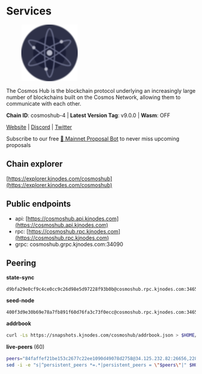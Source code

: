 # Services

<figure><img src="https://raw.githubusercontent.com/kj89/cosmos-images/main/logos/cosmoshub.png" width="150" alt=""><figcaption></figcaption></figure>

The Cosmos Hub is the blockchain protocol underlying an  increasingly large number of blockchains built on the  Cosmos Network, allowing them to communicate with each other.

**Chain ID**: cosmoshub-4 | **Latest Version Tag**: v9.0.0 | **Wasm**: OFF

[Website](https://hub.cosmos.network) | [Discord](https://discord.gg/cosmosnetwork) | [Twitter](https://twitter.com/cosmoshub)



Subscribe to our free [🤖 Mainnet Proposal Bot](https://t.me/kjnodes_proposal_bot) to never miss upcoming proposals


## Chain explorer
[https://explorer.kjnodes.com/cosmoshub](https://explorer.kjnodes.com/cosmoshub)

## Public endpoints

* api: [https://cosmoshub.api.kjnodes.com](https://cosmoshub.api.kjnodes.com)
* rpc: [https://cosmoshub.rpc.kjnodes.com](https://cosmoshub.rpc.kjnodes.com)
* grpc: cosmoshub.grpc.kjnodes.com:34090

## Peering

**state-sync**

```text
d9bfa29e0cf9c4ce0cc9c26d98e5d97228f93b0b@cosmoshub.rpc.kjnodes.com:34656
```

**seed-node**

```text
400f3d9e30b69e78a7fb891f60d76fa3c73f0ecc@cosmoshub.rpc.kjnodes.com:34659
```

**addrbook**
```bash
curl -Ls https://snapshots.kjnodes.com/cosmoshub/addrbook.json > $HOME/.gaia/config/addrbook.json
```

**live-peers** (60)
```bash
peers="84faffef21be153c2677c22ee1090d49078d2758@34.125.232.82:26656,2286eeee09fcf37e768dfffc0db8c821b9231b7b@204.16.244.78:26656,eafee411e6d5840d1c59aacb696893ab82b7fb38@35.194.41.158:26656,cbd79ed2b90092b84c8d0bffb7604b3c7756798a@95.216.1.108:26656,df1b21a6a92c6045946b2263ada344628ee9a8b6@74.118.143.189:26656,4ebf074e8b4a24438bd0bd503b62b4728dfb8eae@35.212.101.35:26656,11de8a73123ce854241cfa9687921c544b83d5d9@141.94.100.228:26656,0eae0c3b87453c625a1de230fca4993b8ebe5c00@65.21.94.45:26656,c940e11c1072dad06da3b1b48ca92966bb37e93a@74.96.207.58:28721,5b143d463427d9ad0b621f97c0b8933643e293da@35.212.90.144:26656,b858ca4f3fed2c36b949cf67188b126e2542a39a@135.181.215.115:26726,edea278ce4cc160512f325d0722f312b83202e73@178.128.42.132:26090,b533749dfe0dc09eff1dfb2adf83108f9125ee1c@162.55.97.111:26656,67685d93f2256caa7a2d53e3a104f9e437c3d247@95.216.114.244:26656,1cce99042f884d669e7287e3e362bff8e385c63e@46.4.79.183:26726,e829d4764a5cecc44b3414777853b34407b36601@185.16.39.179:26656,fe21dd474640247888fc7c4dce82da8da08a8bfd@135.181.113.227:26656,213857e741833d17275ea559bb2d0342398cec99@35.245.206.45:26656,1da54d20c7339713f1d6d28dd2117087dd33d0ca@5.9.59.145:26656,625fbb458b228229bcfaec6b834c1aa40f634bbf@165.22.199.234:26090,9d048653fa4d98e6c0760ed0c54ad2d257ba46df@65.108.137.34:26656,6ecca845883e9273062ee515d2657080e6539d9e@65.109.32.148:26726,f5f8b96406a165d486be243723bfa7291db1cf62@35.230.170.155:26656,d25bd1bea59f3a96bcb98b6da6f5cf874ac59179@54.236.120.119:26656,1997e68bf205bedeed0c4723786bf03464987dc1@77.87.108.21:26656,6a2f3ad43b13d5647bc95f491399c8dab108472f@170.64.164.123:26090,1279eae188599463661c3e2b9ab492615a6d7079@65.108.235.32:2010,e0ab6c5cc86959853f499236b8297344802ac5f4@5.161.139.201:26656,ca5011c44fd74d95e7fca487c69e301df195750c@65.108.122.246:26726,4e18c2a64f190a4bc3afb57e96b32c02ee08d355@95.216.98.181:26656,9edd51012df3a09395a48eb68a84723d6308e08c@35.212.116.100:26656,0eeb20e044d632b279e67f2fe91f50e4fceab1fd@159.223.223.84:26656,3da88430414ec9084c8983fe4d462cce655ff1f3@51.222.245.114:26656,7dd34d8d3880bc48eff3e47b941d06bd1941a962@93.115.25.106:26656,4ddba29a7dfa740a4edeb5c620c963f67f951e1d@5.9.72.212:2000,5a315fe9d54667965dfe4b34b6c44ce9a84d4abe@34.68.32.191:26656,aa70e2cc756b8dd9e265e578197d3049d67d731f@93.189.30.109:26656,460967e46cc013e5e3eb365c1a8d271b0662549f@35.208.242.182:26656,25d3ec5a00235fe95d7a87bab54f03b6ac1962ba@34.78.95.235:26656,4c46d32cbc4777c59a91a53fdadf8a3fa362036e@116.202.10.68:26656,44594a57ce538a21f8558bcb1c9ce560ad879e3e@15.235.114.84:26656,61afb0f37c02031f285f6b27ead2a3e7a97cc28a@35.212.34.104:26656,3334bb086be9ab0dba3a34331555624a7354a6ab@159.203.187.36:26090,8918eaded204a6f948a0f4a158568c57b2ef1895@47.90.133.13:26656,6f473f7156b9e0a460f5ab9d5b8bba2412058974@93.159.134.156:36656,81062b9a8807a1229543b84bae2898c50a1b1dfc@52.211.169.132:26656,a94dff85ed430f0475f41fe306c82b7eb7f6e858@51.91.153.78:31649,76cb6275dcd71f43aecf3b8dddae08554b7cc6f5@51.79.20.226:26656,9e14c8c48776a789f7029e88c260b2a6cbbf1417@35.212.85.141:26656,ed53d253068e44a1233798a08d82f7ac4897c5f3@54.251.217.58:26656,8a210f1bcfc9015a7bc18dcc5add29c0dce3f2dc@95.217.127.25:26656,90a572b126de59fb924b050669e3d0851c7e8dd1@89.149.218.130:26656,2441e90fcb341fcd5bebec15b54e346cdca64a9b@135.148.123.8:14956,89fb1dc652ced3b44f80e7427747548e93c61a86@52.77.248.139:26656,b79e1d3a621bdafd3a8d9a49dff8f4737d0bedc9@52.203.105.100:26656,ee767901f4a7eaf44603ef0a5b6e5edac118ba1e@74.118.136.149:26656,cd372322e563832871672be23d8303508d4385a3@139.59.8.48:26090,d9bfa29e0cf9c4ce0cc9c26d98e5d97228f93b0b@65.109.88.38:34656,a09ed43e09f773e39855dc5d8b6a220eff4cb947@204.16.241.207:26656,137f98c8e22965e672744a3f8909c0f4c8cffc53@135.148.54.43:26656"
sed -i -e "s|^persistent_peers *=.*|persistent_peers = \"$peers\"|" $HOME/.gaia/config/config.toml
```
